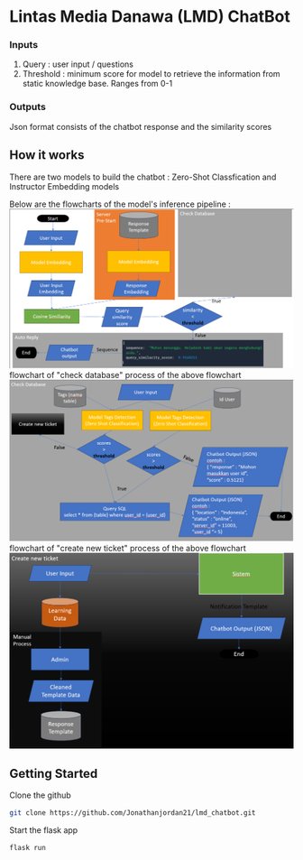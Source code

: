 # Lintas Media Danawa (LMD) ChatBot
### Inputs
1. Query : user input / questions
2. Threshold : minimum score for model to retrieve the information from static knowledge base. Ranges from 0-1

### Outputs
Json format consists of the chatbot response and the similarity scores

## How it works
There are two models to build the chatbot : Zero-Shot Classfication and Instructor Embedding models<br>

Below are the flowcharts of the model's inference pipeline :
![alt text](media/flowchart1.png)
flowchart of "check database" process of the above flowchart
![alt text](media/check_database.png)
flowchart of "create new ticket" process of the above flowchart
![alt_text](media/create_new_ticket.png)

## Getting Started
Clone the github
```bash
git clone https://github.com/Jonathanjordan21/lmd_chatbot.git
```

Start the flask app
```bash
flask run
```

